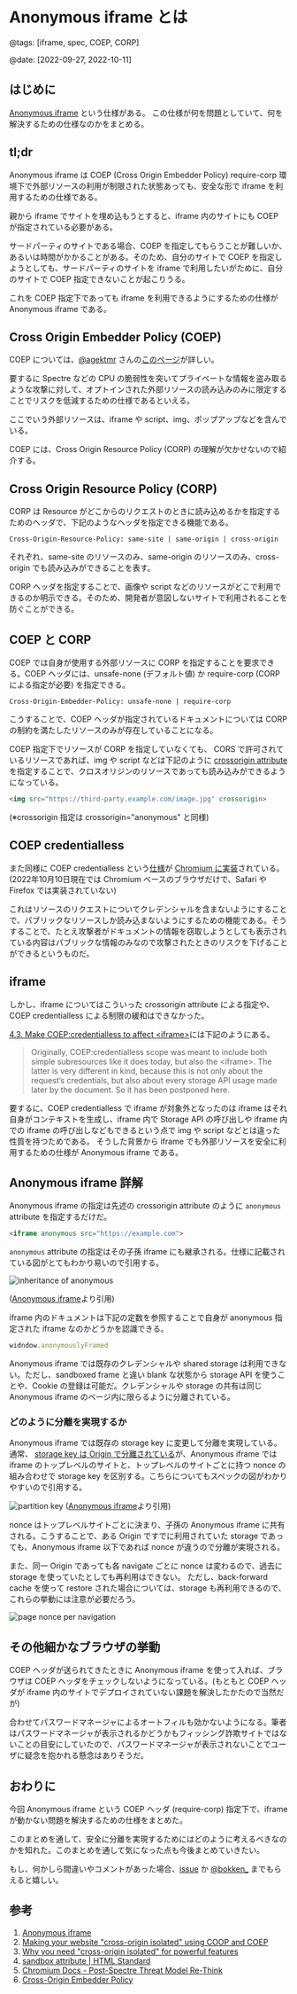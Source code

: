 # Anonymous iframe とは

@tags: [iframe, spec, COEP, CORP]

@date: [2022-09-27, 2022-10-11]

## はじめに

[Anonymous iframe](https://wicg.github.io/anonymous-iframe/) という仕様がある。
この仕様が何を問題としていて、何を解決するための仕様なのかをまとめる。

## tl;dr

Anonymous iframe は COEP (Cross Origin Embedder Policy) require-corp 環境下で外部リソースの利用が制限された状態あっても、安全な形で iframe を利用するための仕様である。

親から iframe でサイトを埋め込もうとすると、iframe 内のサイトにも COEP が指定されている必要がある。

サードパーティのサイトである場合、COEP を指定してもらうことが難しいか、あるいは時間がかかることがある。そのため、自分のサイトで COEP を指定しようとしても、サードパーティのサイトを iframe で利用したいがために、自分のサイトで COEP 指定できないことが起こりうる。

これを COEP 指定下であっても iframe を利用できるようにするための仕様が Anonymous iframe である。

## Cross Origin Embedder Policy (COEP)

COEP については、[@agektmr](https://web.dev/coop-coep/) さんの[このページ](https://web.dev/coop-coep/)が詳しい。

要するに Spectre などの CPU の脆弱性を突いてプライベートな情報を盗み取るような攻撃に対して、オプトインされた外部リソースの読み込みのみに限定することでリスクを低減するための仕様であるといえる。

ここでいう外部リソースは、iframe や script、img、ポップアップなどを含んでいる。

COEP には、Cross Origin Resource Policy (CORP) の理解が欠かせないので紹介する。

## Cross Origin Resource Policy (CORP)

CORP は Resource がどこからのリクエストのときに読み込めるかを指定するためのヘッダで、下記のようなヘッダを指定できる機能である。

```http
Cross-Origin-Resource-Policy: same-site | same-origin | cross-origin
```

それぞれ、same-site のリソースのみ、same-origin のリソースのみ、cross-origin でも読み込みができることを表す。

CORP ヘッダを指定することで、画像や script などのリソースがどこで利用できるのか明示できる。そのため、開発者が意図しないサイトで利用されることを防ぐことができる。

## COEP と CORP

COEP では自身が使用する外部リソースに CORP を指定することを要求できる。COEP ヘッダには、unsafe-none (デフォルト値) か require-corp (CORP による指定が必要) を指定できる。

```http
Cross-Origin-Embedder-Policy: unsafe-none | require-corp
```

こうすることで、COEP ヘッダが指定されているドキュメントについては CORP の制約を満たしたリソースのみが存在していることになる。

COEP 指定下でリソースが CORP を指定していなくても、 CORS で許可されているリソースであれば、img や script などは下記のように [crossorigin attribute](https://developer.mozilla.org/en-US/docs/Web/HTML/Attributes/crossorigin) を指定することで、クロスオリジンのリソースであっても読み込みができるようになっている。

```html
<img src="https://third-party.example.com/image.jpg" crossorigin>
```

(※crossorigin 指定は crossorigin="anonymous" と同様)

## COEP credentialless

また同様に COEP credentialless という[仕様](https://html.spec.whatwg.org/multipage/origin.html#coep)が [Chromium に実装](https://chromestatus.com/feature/4918234241302528)されている。(2022年10月10日現在では Chromium ベースのブラウザだけで、Safari や Firefox では実装されていない)

これはリソースのリクエストについてクレデンシャルを含まないようにすることで、パブリックなリソースしか読み込まないようにするための機能である。そうすることで、たとえ攻撃者がドキュメントの情報を窃取しようとしても表示されている内容はパブリックな情報のみなので攻撃されたときのリスクを下げることができるというものだ。

## iframe

しかし、iframe についてはこういった crossorigin attribute による指定や、 COEP credentialless による制限の緩和はできなかった。

[4.3. Make COEP:credentialless to affect \<iframe\>](https://wicg.github.io/anonymous-iframe/#alternatives-coep-credentialless)には下記のようにある。

> Originally, COEP:credentialless scope was meant to include both simple subresources like it does today, but also the &#60;iframe&#62;. The latter is very different in kind, because this is not only about the request’s credentials, but also about every storage API usage made later by the document. So it has been postponed here.

要するに、COEP credentialless で iframe が対象外となったのは iframe はそれ自身がコンテキストを生成し、iframe 内で Storage API の呼び出しや iframe 内での iframe の呼び出しなどもできるという点で img や script などとは違った性質を持つためである。
そうした背景から iframe でも外部リソースを安全に利用するための仕様が Anonymous iframe である。

## Anonymous iframe 詳解

Anonymous iframe の指定は先述の crossorigin attribute のように `anonymous` attribute を指定するだけだ。

```html
<iframe anonymous src="https://example.com">
```

`anonymous` attribute の指定はその子孫 iframe にも継承される。仕様に記載されている図がとてもわかり易いので引用する。

![inheritance of anonymous](./img/inheritance.png)

([Anonymous iframe](https://wicg.github.io/anonymous-iframe/#proposal-whatis)より引用)

iframe 内のドキュメントは下記の定数を参照することで自身が anonymous 指定された iframe なのかどうかを認識できる。

```javascript
widndow.anonymouslyFramed
```

Anonymous iframe では既存のクレデンシャルや shared storage は利用できない。ただし、sandboxed frame と違い blank な状態から storage API を使うことや、Cookie の登録は可能だ。クレデンシャルや storage の共有は同じ Anonymous iframe のページ内に限らるように分離されている。

### どのように分離を実現するか

Anonymous iframe では既存の storage key に変更して分離を実現している。通常、 [storage key は Origin で分離されている](https://storage.spec.whatwg.org/#storage-key)が、Anonymous iframe では iframe のトップレベルのサイトと、トップレベルのサイトごとに持つ nonce の組み合わせで storage key を区別する。こちらについてもスペックの図がわかりやすいので引用する。

![partition key](./img/partition-key.png)
([Anonymous iframe](https://wicg.github.io/anonymous-iframe/#proposal-credentials)より引用)

nonce はトップレベルサイトごとに決まり、子孫の Anonymous iframe に共有される。こうすることで、ある Origin ですでに利用されていた storage であっても、Anonymous iframe 以下であれば nonce が違うので分離が実現される。

また、同一 Origin であっても各 navigate ごとに nonce は変わるので、過去に storage を使っていたとしても再利用はできない。
ただし、back-forward cache を使って restore された場合については、storage も再利用できるので、これらの挙動には注意が必要だろう。

![page nonce per navigation](./img/page-change-nonce.png)

## その他細かなブラウザの挙動

COEP ヘッダが送られてきたときに Anonymous iframe を使って入れば、ブラウザは COEP ヘッダをチェックしないようになっている。(もともと COEP ヘッダが iframe 内のサイトでデプロイされていない課題を解決したかたので当然だが)

合わせてパスワードマネージャによるオートフィルも効かないようになる。筆者はパスワードマネージャが表示されるかどうかもフィッシング詐欺サイトではないことの目安にしていたので、パスワードマネージャが表示されないことでユーザに疑念を抱かれる懸念はありそうだ。

## おわりに

今回 Anonymous iframe という COEP ヘッダ (require-corp) 指定下で、iframe が動かない問題を解決するための仕様をまとめた。

このまとめを通して、安全に分離を実現するためにはどのように考えるべきなのかを知れた。このまとめを通して気になった点も今後まとめていきたい。

もし、何かしら間違いやコメントがあった場合、[issue](https://github.com/negibokken/bokken.io/issues) か [@bokken_](https://twitter.com/bokken_) までもらえると嬉しい。

## 参考

1. [Anonymous iframe](https://wicg.github.io/anonymous-iframe/)
2. [Making your website "cross-origin isolated" using COOP and COEP](https://web.dev/coop-coep/)
3. [Why you need "cross-origin isolated" for powerful features](https://web.dev/why-coop-coep/)
4. [sandbox attribute | HTML Standard](https://html.spec.whatwg.org/multipage/iframe-embed-object.html#attr-iframe-sandbox)
5. [Chromium Docs - Post-Spectre Threat Model Re-Think](https://chromium.googlesource.com/chromium/src/+/master/docs/security/side-channel-threat-model.md)
6. [Cross-Origin Embedder Policy](https://wicg.github.io/cross-origin-embedder-policy/)
